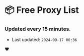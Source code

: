 # :package: Free Proxy List
### Updated every 15 minutes.

- Last updated: `2024-09-17 00:36`

:heart:
